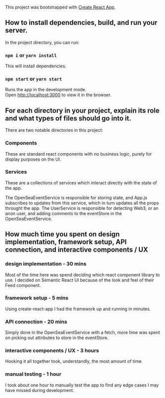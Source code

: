 This project was bootstrapped with [Create React App](https://github.com/facebook/create-react-app).

## How to install dependencies, build, and run your server.

In the project directory, you can run:

### `npm i` or `yarn install`
This will install dependencies.

### `npm start` or `yarn start`
Runs the app in the development mode.<br>
Open [http://localhost:3000](http://localhost:3000) to view it in the browser.

## For each directory in your project, explain its role and what types of files should go into it.
There are two notable directories in this project:

### Components
These are standard react components with no business logic, purely for display purposes on the UI.

### Services
These are a collections of services which interact directly with the state of the app.

The OpenSeaEventService is responsible for storing state, and App.js subscribes to updates from this service, which in turn updates all the props throught the app. The UserService is responsible for detecting Web3, or an anon user, and adding comments to the eventStore in the OpenSeaEventService.

## How much time you spent on design implementation, framework setup, API connection, and interactive components / UX

### design implementation - 30 mins
Most of the time here was spend deciding which react component library to use. I decided on Semantic React UI because of the look and feel of their Feed component.

### framework setup - 5 mins
Using create-react-app I had the framework up and running in minutes.

### API connection - 20 mins
Simply done in the OpenSeaEventService with a fetch, more time was spent on picking out attributes to store in the eventStore.

### interactive components / UX - 3 hours
Hooking it all together took, understandly, the most amount of time.

### manual testing - 1 hour
I took about one hour to manually test the app to find any edge cases I may have missed during development.

